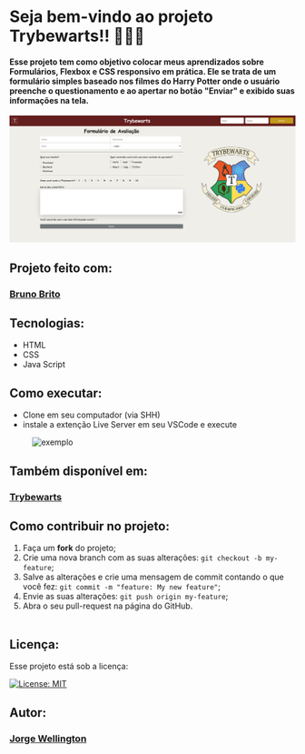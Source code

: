 # Seja bem-vindo ao projeto Trybewarts!! 🧙‍♂️✨

#### Esse projeto tem como objetivo colocar meus aprendizados sobre Formulários, Flexbox e CSS responsivo em prática. Ele se trata de um formulário simples baseado nos filmes do Harry Potter onde o usuário preenche o questionamento e ao apertar no botão "Enviar" e exibido suas informações na tela.


<div style="margin-top:15px">
  <img alt="exibição do projeto" src="cap.png">
</div>


## Projeto feito com:

### <a href="https://github.com/brunosbrito" ><b>Bruno Brito</b></a>
<a href="https://github.com/brunosbrito" ></a>

## Tecnologias:

<ul>
  <li>HTML</li>
  <li>CSS</li>
  <li>Java Script</li>
</ul>

## Como executar:

<ul>
  <li>Clone em seu computador (via SHH)</li>    
  <li>instale a extenção Live Server em seu VSCode e execute</li>
</ul>
<img width=500px style="margin-left: 40px" alt="exemplo" src="https://techstacker.com/static/b67ab1adeadeacd5164ee69e6cc07048/5e6b6/vscode-live-server-extension.png">

## Também disponível em:

### <a href="https://trybewarts-cozmu.vercel.app/" ><b>Trybewarts</b></a>
<a href="https://trybewarts-cozmu.vercel.app/" ></a>

## Como contribuir no projeto:
  1. Faça um **fork** do projeto;
  2. Crie uma nova branch com as suas alterações: `git checkout -b my-feature`;
  3. Salve as alterações e crie uma mensagem de commit contando o que você fez: `git commit -m "feature: My new feature"`;
  4. Envie as suas alterações: `git push origin my-feature`;
  5. Abra o seu pull-request na página do GitHub.<br><br>

## Licença:

 Esse projeto está sob a licença: 
 
 [![License: MIT](https://img.shields.io/badge/License-MIT-yellow.svg)](https://opensource.org/licenses/MIT)

##  Autor:

### <a href="https://www.linkedin.com/in/jorge-reis-dev/" ><b>Jorge Wellington</b></a>
<a href="https://www.linkedin.com/in/jorge-reis-dev/" ></a>